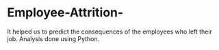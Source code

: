 # Employee-Attrition-
It helped us to predict the consequences of the employees who left their job. Analysis done using Python.
